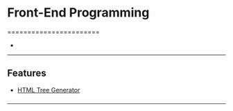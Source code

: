 # Front-End Programming
=======================


- []()

-----------------------------------------------------------------------------------------------------

## Features

- [HTML Tree Generator](https://chrome.google.com/webstore/detail/html-tree-generator/dlbbmhhaadfnbbdnjalilhdakfmiffeg)

### 


-----------------------------------------------------------------------------------------------------